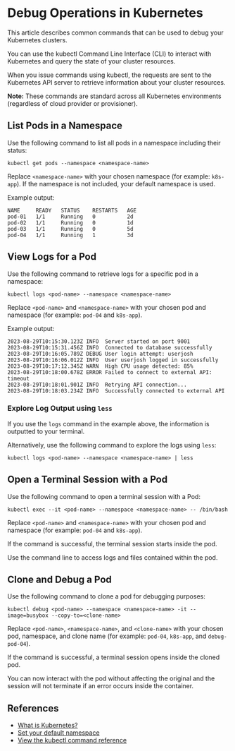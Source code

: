 # Debug Operations in Kubernetes

This article describes common commands that can be used to debug your Kubernetes clusters.

You can use the kubectl Command Line Interface (CLI) to interact with Kubernetes and query the state of your cluster resources.

When you issue commands using kubectl, the requests are sent to the Kubernetes API server to retrieve information about your cluster resources.

**Note:** These commands are standard across all Kubernetes environments (regardless of cloud provider or provisioner).

## List Pods in a Namespace

Use the following command to list all pods in a namespace including their status:

```shell
kubectl get pods --namespace <namespace-name>
```

Replace `<namespace-name>` with your chosen namespace (for example: `k8s-app`). If the namespace is not included, your default namespace is used.

Example output:

```shell
NAME     READY   STATUS    RESTARTS   AGE
pod-01   1/1     Running   0          2d
pod-02   1/1     Running   0          1d
pod-03   1/1     Running   0          5d
pod-04   1/1     Running   1          3d
```

## View Logs for a Pod

Use the following command to retrieve logs for a specific pod in a namespace:

```shell
kubectl logs <pod-name> --namespace <namespace-name>
```

Replace `<pod-name>` and `<namespace-name>` with your chosen pod and namespace (for example: `pod-04` and `k8s-app`).

Example output:

```shell
2023-08-29T10:15:30.123Z INFO  Server started on port 9001
2023-08-29T10:15:31.456Z INFO  Connected to database successfully
2023-08-29T10:16:05.789Z DEBUG User login attempt: userjosh
2023-08-29T10:16:06.012Z INFO  User userjosh logged in successfully
2023-08-29T10:17:12.345Z WARN  High CPU usage detected: 85%
2023-08-29T10:18:00.678Z ERROR Failed to connect to external API: timeout
2023-08-29T10:18:01.901Z INFO  Retrying API connection...
2023-08-29T10:18:03.234Z INFO  Successfully connected to external API
```

### Explore Log Output using `less`

If you use the `logs` command in the example above, the information is outputted to your terminal.

Alternatively, use the following command to explore the logs using `less`:

```shell
kubectl logs <pod-name> --namespace <namespace-name> | less
```

## Open a Terminal Session with a Pod

Use the following command to open a terminal session with a Pod:

```shell
kubectl exec --it <pod-name> --namespace <namespace-name> -- /bin/bash
```

Replace `<pod-name>` and `<namespace-name>` with your chosen pod and namespace (for example: `pod-04` and `k8s-app`).

If the command is successful, the terminal session starts inside the pod.

Use the command line to access logs and files contained within the pod.

## Clone and Debug a Pod

Use the following command to clone a pod for debugging purposes:

```shell
kubectl debug <pod-name> --namespace <namespace-name> -it --image=busybox --copy-to=<clone-name>
```

Replace `<pod-name>`, `<namespace-name>`, and `<clone-name>` with your chosen pod, namespace, and clone name (for example: `pod-04`, `k8s-app`, and `debug-pod-04`).

If the command is successful, a terminal session opens inside the cloned pod.

You can now interact with the pod without affecting the original and the session will not terminate if an error occurs inside the container.

## References

- [What is Kubernetes?](https://kubernetes.io/docs/concepts/overview/)
- [Set your default namespace](https://kubernetes.io/docs/concepts/overview/working-with-objects/namespaces/#setting-the-namespace-preference)
- [View the kubectl command reference](https://kubernetes.io/docs/reference/generated/kubectl/kubectl-commands#-strong-getting-started-strong-)
